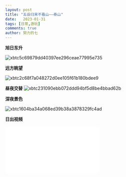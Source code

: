 ```yaml
---
layout: post
title: "五岳归来不看山——泰山"
date:   2023-01-31
tags: [日常,游玩]
comments: true
author: 努力的七
---
```


<!-- more -->

**旭日东升**

![xbtc5c69879dd40397ee296ceae77995e735](https://img.xiejiaqi.cn/i/2023/02/01/63d9501310431.webp)

**远方眺望**

![xbtc2c68f7a048272d0ee105f61b180bdee9](https://img.xiejiaqi.cn/i/2023/02/01/63d950248bf9d.webp)

**昼夜交替**
![xbtc231090ebb072ddd94bf5d8be4bbad62b](https://img.xiejiaqi.cn/i/2023/02/01/63d9503d09faa.webp)

**深夜景色**

![xbtc1604ba34a068ed39b38a3878329fc4ad](https://img.xiejiaqi.cn/i/2023/02/01/63d9503f3efd4.webp)

**日出视频**

<iframe src="//player.bilibili.com/player.html?aid=821131037&bvid=BV1tG4y1M7eY&cid=987740664&page=1" scrolling="no" border="0" frameborder="no" framespacing="0" allowfullscreen="true"> </iframe>
